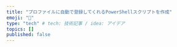 ```yaml
---
title: "プロファイルに自動で登録してくれるPowerShellスクリプトを作成"
emoji: "🕌"
type: "tech" # tech: 技術記事 / idea: アイデア
topics: []
published: false
---
```

